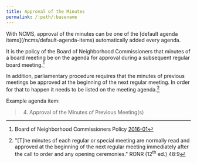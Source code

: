 ```yaml
---
title: Approval of the Minutes
permalink: /:path/:basename
---
```


<aside class="callout" role="complementary" markdown="1">
With NCMS,
approval of the minutes
can be one
of the [default agenda items](/ncms/default-agenda-items)
automatically added
every agenda.
</aside>

It is the policy
of the Board
of Neighborhood Commissioners
that minutes
of a board meeting
be on the agenda
for approval
during a subsequent regular board meeting.[^bonc201601]

In addition,
parliamentary procedure requires
that the minutes
of previous meetings
be approved
at the beginning
of the next
regular meeting.
In order for that
to happen
it needs
to be listed
on the meeting agenda.[^ronrapprove]

Example agenda item:

> 4. Approval of the Minutes of Previous Meeting(s)

[^bonc201601]: Board of Neighborhood Commissioners Policy [2016-01](https://empowerla.org/wp-content/uploads/2019/03/Amended-Minutes-Policy-Resolution1-03.18.19.pdf)

[^ronrapprove]:
    "[T]he minutes
    of each
    regular or special meeting
    are normally read
    and approved
    at the beginning
    of the next
    regular meeting
    immediately after
    the call to order
    and any opening ceremonies."
    RONR (12<sup>th</sup>&nbsp;ed.) 48:9
